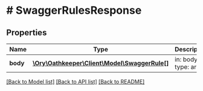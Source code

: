# # SwaggerRulesResponse

## Properties

Name | Type | Description | Notes
------------ | ------------- | ------------- | -------------
**body** | [**\Ory\Oathkeeper\Client\Model\SwaggerRule[]**](SwaggerRule.md) | in: body type: array | [optional] 

[[Back to Model list]](../../README.md#documentation-for-models) [[Back to API list]](../../README.md#documentation-for-api-endpoints) [[Back to README]](../../README.md)


